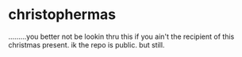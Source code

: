 # christophermas
.........you better not be lookin thru this if you ain't the recipient of this christmas present. ik the repo is public. but still.
